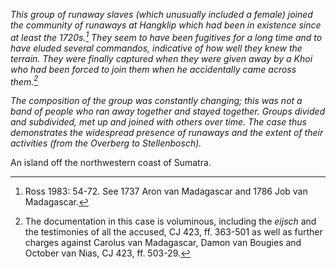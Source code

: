 *This group of runaway slaves (which unusually included a female) joined the community of runaways at Hangklip which had been in existence since at least the 1720s.[^1] They seem to have been fugitives for a long time and to have eluded several commandos, indicative of how well they knew the terrain. They were finally captured when they were given away by a Khoi who had been forced to join them when he accidentally came across them.[^2]*

*The composition of the group was constantly changing; this was not a band of people who ran away together and stayed together. Groups divided and subdivided, met up and joined with others over time. The case thus demonstrates the widespread presence of runaways and the extent of their activities (from the Overberg to Stellenbosch).*

[^1]: Ross 1983: 54-72. See 1737 Aron van Madagascar and 1786 Job van Madagascar.

[^2]: The documentation in this case is voluminous, including the *eijsch* and the testimonies of all the accused, CJ 423, ff. 363-501 as well as further charges against Carolus van Madagascar, Damon van Bougies and October van Nias, CJ 423, ff. 503-29.

An island off the northwestern coast of Sumatra.